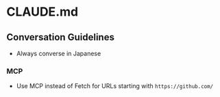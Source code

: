 # CLAUDE.md

## Conversation Guidelines

- Always converse in Japanese

### MCP

- Use MCP instead of Fetch for URLs starting with `https://github.com/`
